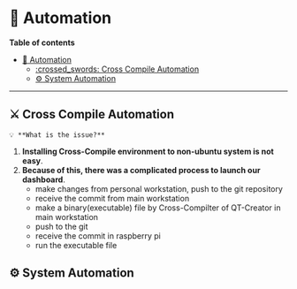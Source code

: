 # :robot: Automation
**Table of contents**
- [:robot: Automation](#robot-automation)
  - [:crossed\_swords: Cross Compile Automation](#crossed_swords-cross-compile-automation)
  - [:gear: System Automation](#gear-system-automation)

<hr>

## :crossed_swords: Cross Compile Automation
```
💡 **What is the issue?**
```
1. **Installing Cross-Compile environment to non-ubuntu system is not easy**.
2. **Because of this, there was a complicated process to launch our dashboard**.
   - make changes from personal workstation, push to the git repository
   - receive the commit from main workstation
   - make a binary(executable) file by Cross-Compilter of QT-Creator in main workstation
   - push to the git
   - receive the commit in raspberry pi
   - run the executable file


## :gear: System Automation
